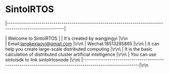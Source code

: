 # SintolRTOS
|----------------------------------------------------------------------------------------------------------|

|                                         Welcome to SintolRTOS                                            |
|                                      It's created by wangjingyi                                          |\r\n\
|                                      Email:langkexiaoyi@gmail.com                                        |\r\n\ 
|                                          Wechat:18513285865                                              |\r\n\ 
|                        It can help you create large-scale distributed computing                          |\r\n\ 
|                   It is the basic calculation of distributed cluster artificial intelligence             |\r\n\ 
|                              You can use sintolsdk to link sintolrtosnode                                |\r\n\ 
|----------------------------------------------------------------------------------------------------------|\r\n
